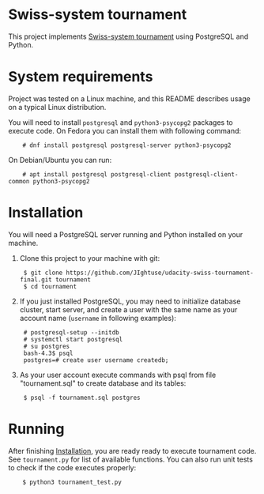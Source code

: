 # Swiss-system tournament

This project implements [Swiss-system tournament] using PostgreSQL and Python.

# System requirements

Project was tested on a Linux machine, and this README describes usage on a
typical Linux distribution.

You will need to install `postgresql` and `python3-psycopg2` packages
to execute code.  On Fedora you can install them with following command:

        # dnf install postgresql postgresql-server python3-psycopg2

On Debian/Ubuntu you can run:

        # apt install postgresql postgresql-client postgresql-client-common python3-psycopg2 


# Installation

You will need a PostgreSQL server running and Python installed on your machine.


1. Clone this project to your machine with git:

        $ git clone https://github.com/JIghtuse/udacity-swiss-tournament-final.git tournament
        $ cd tournament

2. If you just installed PostgreSQL, you may need to initialize database
cluster, start server, and create a user with the same name as your account
name (`username` in following examples):

        # postgresql-setup --initdb
        # systemctl start postgresql
        # su postgres
        bash-4.3$ psql
        postgres=# create user username createdb;

3. As your user account execute commands with psql from file "tournament.sql"
to create database and its tables:

        $ psql -f tournament.sql postgres

# Running

After finishing [Installation](#installation), you are ready ready to execute
tournament code. See `tournament.py` for list of available functions. You can
also run unit tests to check if the code executes properly:

        $ python3 tournament_test.py

[Swiss-system tournament]: https://en.wikipedia.org/wiki/Swiss-system_tournament
